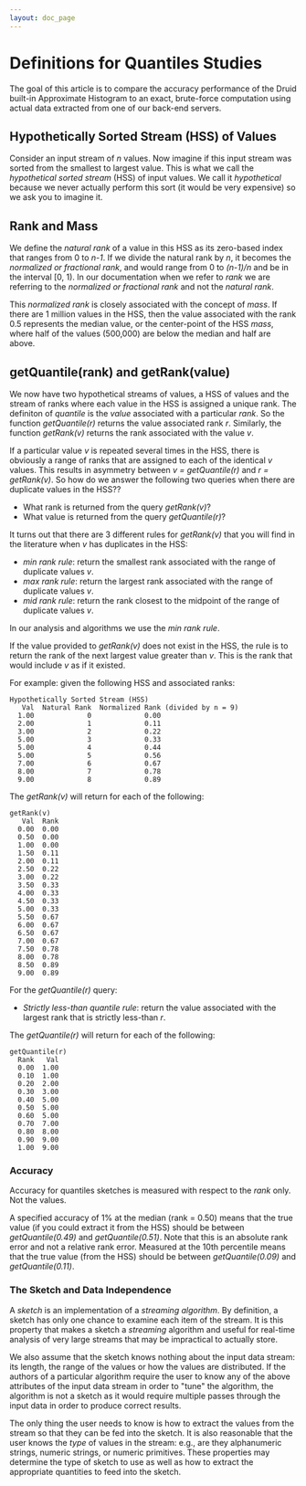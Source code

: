 ```yaml
---
layout: doc_page
---
```

<!--
    Licensed to the Apache Software Foundation (ASF) under one
    or more contributor license agreements.  See the NOTICE file
    distributed with this work for additional information
    regarding copyright ownership.  The ASF licenses this file
    to you under the Apache License, Version 2.0 (the
    "License"); you may not use this file except in compliance
    with the License.  You may obtain a copy of the License at

      http://www.apache.org/licenses/LICENSE-2.0

    Unless required by applicable law or agreed to in writing,
    software distributed under the License is distributed on an
    "AS IS" BASIS, WITHOUT WARRANTIES OR CONDITIONS OF ANY
    KIND, either express or implied.  See the License for the
    specific language governing permissions and limitations
    under the License.
-->
# Definitions for Quantiles Studies

The goal of this article is to compare the accuracy performance of the Druid built-in Approximate Histogram to an exact, brute-force computation using actual data extracted from one of our back-end servers. 


## Hypothetically Sorted Stream (HSS) of Values
Consider an input stream of *n* values. Now imagine if this input stream was sorted from the smallest to largest value. This is what we call the *hypothetical sorted stream* (HSS) of input values. We call it *hypothetical* because we never actually perform this sort (it would be very expensive) so we ask you to imagine it. 

## Rank and Mass
We define the *natural rank* of a value in this HSS as its zero-based index that ranges from 0 to *n-1*. If we divide the natural rank by *n*, it becomes the *normalized or fractional rank*, and would range from 0 to *(n-1)/n* and be in the interval [0, 1). In our documentation when we refer to *rank* we are referring to the *normalized or fractional rank* and not the *natural rank*.

This *normalized rank* is closely associated with the concept of *mass*. If there are 1 million values in the HSS, then the value associated with the rank 0.5 represents the median value, or the center-point of the HSS *mass*, where half of the values (500,000) are below the median and half are above. 

## getQuantile(rank) and getRank(value)
We now have two hypothetical streams of values, a HSS of values and the stream of ranks where each value in the HSS is assigned a unique rank. 
The definiton of *quantile* is the *value* associated with a particular *rank*. So the function *getQuantile(r)* returns the value associated rank *r*.
Similarly, the function *getRank(v)* returns the rank associated with the value *v*.

If a particular value <i>v</i> is repeated several times in the HSS, there is obviously a range of ranks that are assigned to each of the identical <i>v</i> values. This results in asymmetry between *v = getQuantile(r)* and *r = getRank(v)*. So how do we answer the following two queries when there are duplicate values in the HSS?? 

* What rank is returned from the query <i>getRank(v)</i>? 
* What value is returned from the query <i>getQuantile(r)</i>? 

It turns out that there are 3 different rules for *getRank(v)* that you will find in the literature when *v* has duplicates in the HSS:

* <i>min rank rule</i>: return the smallest rank associated with the range of duplicate values <i>v</i>.
* <i>max rank rule</i>: return the largest rank associated with the range of duplicate values <i>v</i>.
* <i>mid rank rule</i>: return the rank closest to the midpoint of the range of duplicate values <i>v</i>.

In our analysis and algorithms we use the <i>min rank rule</i>.

If the value provided to *getRank(v)* does not exist in the HSS, the rule is to return the rank of the next largest value greater than *v*.
This is the rank that would include *v* as if it existed.

For example: given the following HSS and associated ranks:

```
Hypothetically Sorted Stream (HSS)
   Val  Natural Rank  Normalized Rank (divided by n = 9)
  1.00             0             0.00
  2.00             1             0.11
  3.00             2             0.22
  5.00             3             0.33
  5.00             4             0.44
  5.00             5             0.56
  7.00             6             0.67
  8.00             7             0.78
  9.00             8             0.89
```

The *getRank(v)* will return for each of the following:

```
getRank(v)
   Val  Rank
  0.00  0.00
  0.50  0.00
  1.00  0.00
  1.50  0.11
  2.00  0.11
  2.50  0.22
  3.00  0.22
  3.50  0.33
  4.00  0.33
  4.50  0.33
  5.00  0.33
  5.50  0.67
  6.00  0.67
  6.50  0.67
  7.00  0.67
  7.50  0.78
  8.00  0.78
  8.50  0.89
  9.00  0.89
```

For the *getQuantile(r)* query:

* <i>Strictly less-than quantile rule</i>: return the value associated with the largest rank that is strictly less-than *r*.

The *getQuantile(r)* will return for each of the following:

```
getQuantile(r)
  Rank   Val
  0.00  1.00
  0.10  1.00
  0.20  2.00
  0.30  3.00
  0.40  5.00
  0.50  5.00
  0.60  5.00
  0.70  7.00
  0.80  8.00
  0.90  9.00
  1.00  9.00
```

### Accuracy
Accuracy for quantiles sketches is measured with respect to the *rank* only.  Not the values.  

A specified accuracy of 1% at the median (rank = 0.50) means that the true value (if you could extract it from the HSS) should be 
between *getQuantile(0.49)* and *getQuantile(0.51)*. Note that this is an absolute rank error and not a relative rank error. 
Measured at the 10th percentile means that the true value (from the HSS) should be 
between *getQuantile(0.09)* and *getQuantile(0.11)*. 

### The Sketch and Data Independence
A *sketch* is an implementation of a *streaming algorithm*. By definition, a sketch has only one chance to examine each item of the stream.  It is this property that makes a sketch a *streaming* algorithm and useful for real-time analysis of very large streams that may be impractical to actually store. 

We also assume that the sketch knows nothing about the input data stream: its length, the range of the values or how the values are distributed. If the authors of a particular algorithm require the user to know any of the above attributes of the input data stream in order to "tune" the algorithm, the algorithm is not a sketch as it would require multiple passes through the input data in order to produce correct results.

The only thing the user needs to know is how to extract the values from the stream so that they can be fed into the sketch. 
It is also reasonable that the user knows the *type* of values in the stream: e.g., are they alphanumeric strings, numeric strings, or numeric primitives. These properties may determine the type of sketch to use as well as how to extract the appropriate quantities to feed into the sketch.

